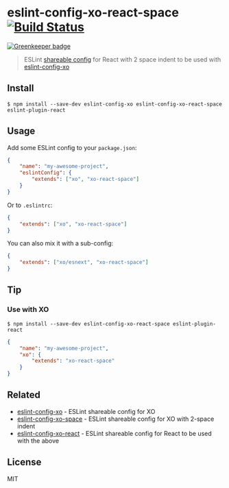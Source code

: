 # eslint-config-xo-react-space [![Build Status](https://travis-ci.org/akameco/eslint-config-xo-react-space.svg?branch=master)](https://travis-ci.org/akameco/eslint-config-xo-react-space)

[![Greenkeeper badge](https://badges.greenkeeper.io/akameco/eslint-config-xo-react-space.svg)](https://greenkeeper.io/)

> ESLint [shareable config](http://eslint.org/docs/developer-guide/shareable-configs.html) for React with 2 space indent to be used with [eslint-config-xo](https://github.com/sindresorhus/eslint-config-xo)

## Install

```
$ npm install --save-dev eslint-config-xo eslint-config-xo-react-space eslint-plugin-react
```


## Usage

Add some ESLint config to your `package.json`:

```json
{
	"name": "my-awesome-project",
	"eslintConfig": {
		"extends": ["xo", "xo-react-space"]
	}
}
```

Or to `.eslintrc`:

```json
{
	"extends": ["xo", "xo-react-space"]
}
```

You can also mix it with a sub-config:

```json
{
	"extends": ["xo/esnext", "xo-react-space"]
}
```


## Tip

### Use with XO

```
$ npm install --save-dev eslint-config-xo-react-space eslint-plugin-react
```

```json
{
	"name": "my-awesome-project",
	"xo": {
		"extends": "xo-react-space"
	}
}
```


## Related

- [eslint-config-xo](https://github.com/sindresorhus/eslint-config-xo) - ESLint shareable config for XO
- [eslint-config-xo-space](https://github.com/sindresorhus/eslint-config-xo-space) - ESLint shareable config for XO with 2-space indent
- [eslint-config-xo-react](https://github.com/sindresorhus/eslint-config-xo-react) -  ESLint shareable config for React to be used with the above


## License

MIT
